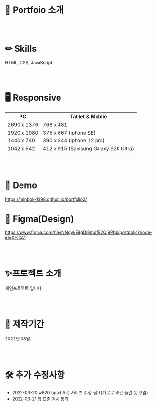 <br>
<br>
<br>
<br>
<!-- <div align="center">
  <img src="./src/img/cat-subscribe.png" width="100px">
</div>
<br>
<br>
<br>
<br> -->
<br>
<br>
<br>
<br>
  
# 👩 Portfoio 소개

<br>
<br>

# ✏ Skills
HTML, CSS, JavaScript

<br>
<br>

# 🖥 Responsive
<table>
  <tr>
    <th>PC</th>
    <th>Tablet & Moblie</th>
  </tr>
  <tr>
    <td>2690 x 1376</td>
    <td>768 x 481</td>
  </tr>
  <tr>
    <td>1920 x 1080</td>
    <td>375 x 667 (iphone SE)</td>
  </tr>
  <tr>
    <td>1440 x 740</td>
    <td>390 x 844 (iphone 12 pro)</td>
  </tr>
    <tr>
    <td>1042 x 642</td>
    <td>412 x 915 (Samsung Galaxy S20 Ultra)</td>
  </tr>
</table>

<br>
<br>

# 👀 Demo
https://minbok-1998.github.io/portfolio2/

# 🎨 Figma(Design)
https://www.figma.com/file/NNgvkE8gDj8mdfB2Qj9Pbb/portpolio?node-id=0%3A1

<br>
<br>
 
# ✨프로젝트 소개
개인프로젝트 입니다.<br>

<br>
<br>

# 📆 제작기간
2022년 03월

<br>
<br>

# 🛠 추가 수정사항
- 2022-03-20 w820 (ipad Air) 사이즈 수정 필요(가로로 약간 눌린 듯 보임)
- 2022-03-21 웹 표준 검사 통과